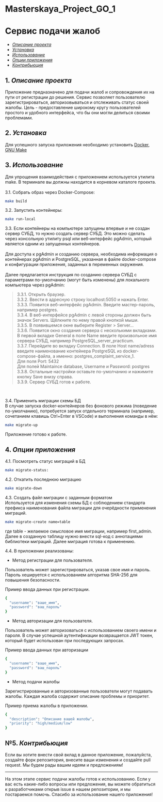 # Masterskaya_Project_GO_1

# Сервис подачи жалоб



- [*Описание проекта*](#описание_проекта)
- [*Установка*](#установка)
- [*Использование*](#использование)
- [*Опции приложения*](#опции_приложения)
- [*Контрибьюция*](#контрибьюция)


## 1. *Описание проекта*
Приложение предназначено для подачи жалоб и сопровождения их на пути от регистрации до решения. Сервис позволяет пользователю зарегистрироваться, авторизовываться и отслеживать статус своей жалобы. 
Цель - предоставление широкому кругу пользователей простого и удобного интерфейса, что бы они могли делиться своими проблемами. 

## 2. *Установка*
Для успешного запуска приложения необходимо установить [Docker](https://www.docker.com/), [GNU Make](https://www.gnu.org/software/make/)

## 3. *Использование*
Для упрощения взаимодействия с приложением используется утилита make. В терминале вы должны находится в корневом каталоге проекта.<br><br>
3.1. Собрать образ через Docker-Compose:
```bash
make build
```
3.2. Запустить контейнеры:
```bash
make run-local
```
3.3. Если контейнеры на компьютере запущены впервые и не создан сервер СУБД, то нужно создать сервер СУБД. Это можно сделать через консольную утилиту psql или веб-интерфейс pgAdmin, который является одним из запущенных контейнеров.<br><br>
Для доступа к pgAdmin и созданию сервера, необходима информация о контейнерах pgAdmin и PostgreSQL, указанная в файле docker-compose и конфигурации приложения, заданных в переменных окружения.<br><br>
Далее предлагается инструкция по созданию сервера СУБД с параметрами по-умолчанию (могут быть изменены) для локального компьютера через pgAdmin:<br>
 
>3.3.1. Открыть браузер.<br>
3.3.2. Ввести в адресную строку localhost:5050 и нажать Enter.<br>
3.3.3. Появится веб-интерфейс pgAdmin. Введите мастер-пароль, например postgres.<br>
3.3.4. В веб-интерфейсе pgAdmin с левой стороны должен быть значок Servers. Щёлкните по нему правой кнопкой мыши.<br>
3.3.5. В появившемся окне выберите Register > Server...<br>
3.3.6. Появится окно создания сервера с несколькими вкладками. В первой вкладке General в поле Name введите произвольное имя сервера СУБД, например PostgreSQL_server_practicum.<br>
3.3.7. Перейдите во вкладку Connection. В поле Host name/adress введите наименование контейнера PostgreSQL из docker-compose-файла, а именно: postgres_complaint_service_1.<br>
Для поля Port: 5432<br>
Для полей Maintaince database, Username и Password: postgres<br>
3.3.8. Остальные настройки оставьте по-умолчанию и нажимите кнопку Save внизу справа.<br>
3.3.9. Сервер СУБД готов к работе.<br>
<br>

3.4. Применить миграции схемы БД<br>
В случае запуска docker-контейнеров без фонового режима (поведение по-умолчанию), потребуется запуск отдельного терминала (например, сочетанием клавишь Ctrl+Enter в VSCode) и выполнения команды в нём:
```bash
make migrate-up
```
Приложение готово к работе.

## 4. *Опции приложения*
4.1. Посмотреть статус миграций в БД
```bash
make migrate-status:
```
4.2. Откатить последнюю миграцию
```bash
make migrate-down
```
4.3. Создать файл миграции с заданным форматом<br>
Используется для изменения схемы БД с соблюдением стандарта префикса наименования файла миграции для очерёдности применения миграций.
```bash
make migrate-create name=table
```
где table - желаемое смысловое имя миграции, например first_admin.<br>
Далее в созданную таблицу нужно внести sql-код с аннотациями библиотеки миграций. Далее миграция готова к применению.

4.4. В приложении реализованы:

 - Метод регистрации для пользователя. 

Пользователь может зарегистрироваться, указав свое имя и пароль. Пароль хешируется с использованием алгоритма SHA-256 для повышения безопасности.

Пример ввода данных при регистрации.

```bash
{
  "username": "ваше_имя",
  "password": "ваш_пароль"
}
```
- Метод авторизации для пользователя.

Пользователь может авторизоваться с использованием своего имени и пароля. В случае успешной аутентификации возвращается JWT токен, который будет использован при последующих запросах.

Пример ввода данных при авторизации

```bash
{
  "username": "ваше_имя",
  "password": "ваш_пароль"
}
```
- Метод подачи жалобы

Зарегистрированные и авторизованные пользователи могут подавать жалобы. Каждая жалоба содержит описание проблемы и приоритет.

Пример приема жалобы в приложении. 

```bash
{
  "description": "Описание вашей жалобы",
  "priority": "high/medium/low"
}
```

## №5. *Контрибьюция*
Если вы хотите внести свой вклад в данное приложение, пожалуйста, создайте форк репозитория, внесите ваши изменения и создайте pull request. Мы будем рады вашим идеям и предложениям!

______
На этом этапе сервис подачи жалобы готов к использованию. Если у вас есть какие-либо вопросы или предложения, вы можете обратиться к разработчиками открыв issue в нашем репозитории, и мы постараемся помочь. Спасибо за использование нашего приложения!